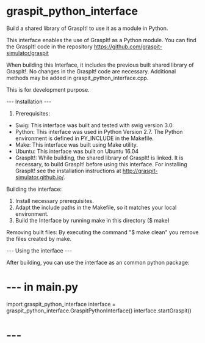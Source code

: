 # graspit_python_interface
Build a shared library of GraspIt! to use it as a module in Python.

This interface enables the use of GraspIt! as a Python module. You can find the GraspIt! code in the repository https://github.com/graspit-simulator/graspit

When building this Interface, it includes the previous built shared library of GraspIt!. No changes in the GraspIt! code are necessary. Additional methods may be added in graspit_python_interface.cpp.

This is for development purpose.

 --- Installation ---

1. Prerequisites: 
- Swig: This interface was built and tested with swig version 3.0.
- Python: This interface was used in Python Version 2.7. The Python environment is defined in PY_INCLUDE in the Makefile.
- Make: This interface was built using Make utility.
- Ubuntu: This interface was built on Ubuntu 16.04
- GraspIt!: While building, the shared library of GraspIt! is linked. It is necessary, to build GraspIt! before using this interface. For installing GraspIt! see the installation instructions at http://graspit-simulator.github.io/.

Building the interface:
1. Install necessary prerequisites.
2. Adapt the include paths in the Makefile, so it matches your local environment.
3. Build the Interface by running make in this directory ($ make)

Removing built files:
By executing the command "$ make clean" you remove the files created by make.

 --- Using the interface ---

After building, you can use the interface as an common python package:
# --- in main.py
import graspit_python_interface
interface = graspit_python_interface.GraspitPythonInterface()
interface.startGraspit()
# ---
